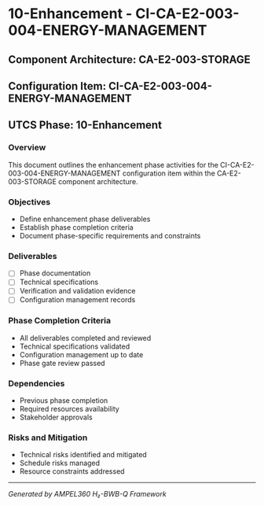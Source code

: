 # 10-Enhancement - CI-CA-E2-003-004-ENERGY-MANAGEMENT

## Component Architecture: CA-E2-003-STORAGE
## Configuration Item: CI-CA-E2-003-004-ENERGY-MANAGEMENT
## UTCS Phase: 10-Enhancement

### Overview
This document outlines the enhancement phase activities for the CI-CA-E2-003-004-ENERGY-MANAGEMENT configuration item within the CA-E2-003-STORAGE component architecture.

### Objectives
- Define enhancement phase deliverables
- Establish phase completion criteria
- Document phase-specific requirements and constraints

### Deliverables
- [ ] Phase documentation
- [ ] Technical specifications
- [ ] Verification and validation evidence
- [ ] Configuration management records

### Phase Completion Criteria
- All deliverables completed and reviewed
- Technical specifications validated
- Configuration management up to date
- Phase gate review passed

### Dependencies
- Previous phase completion
- Required resources availability
- Stakeholder approvals

### Risks and Mitigation
- Technical risks identified and mitigated
- Schedule risks managed
- Resource constraints addressed

---
*Generated by AMPEL360 H₂-BWB-Q Framework*
